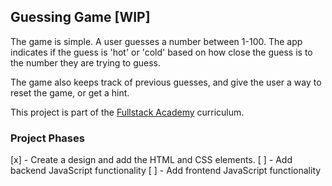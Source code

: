 ## Guessing Game [WIP]

The game is simple. A user guesses a number between 1-100. The app indicates if the guess is 'hot' or 'cold' based on how close the guess is to the number they are trying to guess.

The game also keeps track of previous guesses, and give the user a way to reset the game, or get a hint.

This project is part of the [Fullstack Academy](https://www.fullstackacademy.com/) curriculum.

### Project Phases

[x] - Create a design and add the HTML and CSS elements.
[ ] - Add backend JavaScript functionality
[ ] - Add frontend JavaScript functionality